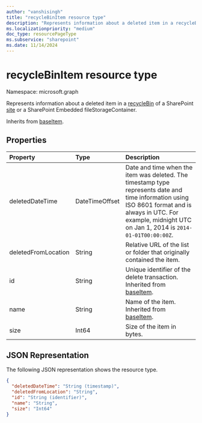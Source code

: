 ```yaml
---
author: "vanshisingh"
title: "recycleBinItem resource type"
description: "Represents information about a deleted item in a recycleBin of a SharePoint site."
ms.localizationpriority: "medium"
doc_type: resourcePageType
ms.subservice: "sharepoint"
ms.date: 11/14/2024
---
```


# recycleBinItem resource type

Namespace: microsoft.graph

Represents information about a deleted item in a [recycleBin](recyclebin.md) of a SharePoint [site](site.md) or a SharePoint Embedded fileStorageContainer.

Inherits from [baseItem](baseitem.md).

## Properties

| Property            | Type           | Description                                                                                                                                                                                                      |
|:--------------------|:---------------|:------------------|
| deletedDateTime     | DateTimeOffset | Date and time when the item was deleted. The timestamp type represents date and time information using ISO 8601 format and is always in UTC. For example, midnight UTC on Jan 1, 2014 is `2014-01-01T00:00:00Z`. |
| deletedFromLocation | String         | Relative URL of the list or folder that originally contained the item. |                                                                                                                                 
| id                  | String         | Unique identifier of the delete transaction. Inherited from [baseItem](baseitem.md). |                                                                                                                            
| name                | String         | Name of the item. Inherited from [baseItem](baseitem.md). |                                                                                                                                                       
| size                | Int64          | Size of the item in bytes. |                                                                                                                                                                             

## JSON Representation

The following JSON representation shows the resource type.

<!-- {
  "blockType": "resource",
  "keyProperty": "id",
  "baseType": "microsoft.graph.baseItem",
  "@odata.type": "microsoft.graph.recycleBinItem",
  "optionalProperties": []
}-->

```json
{
  "deletedDateTime": "String (timestamp)",
  "deletedFromLocation": "String",
  "id": "String (identifier)",
  "name": "String",
  "size": "Int64"
}
```

<!-- {
"type": "#page.annotation",
"description": "The recycleBinItem resource returns information about a deletion event and its associated resources.",
"keywords": "recycle,bin,recyclebin,delete ",
"createdBy": "API Clinic",
"section": "documentation"
}-->
